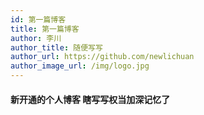 ```yaml
---
id: 第一篇博客
title: 第一篇博客
author: 李川
author_title: 随便写写
author_url: https://github.com/newlichuan
author_image_url: /img/logo.jpg
---
```


#### 新开通的个人博客 瞎写写权当加深记忆了
